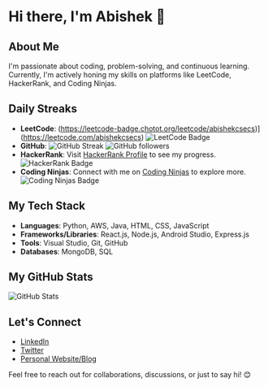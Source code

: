 # Hi there, I'm Abishek 👋

## About Me
I'm passionate about coding, problem-solving, and continuous learning. Currently, I'm actively honing my skills on platforms like LeetCode, HackerRank, and Coding Ninjas.

## Daily Streaks
- **LeetCode**: (https://leetcode-badge.chotot.org/leetcode/abishekcsecs)](https://leetcode.com/abishekcsecs)
  <img src="https://img.shields.io/badge/LeetCode-abishekcsecs-brightgreen" alt="LeetCode Badge">
- **GitHub**: ![GitHub Streak](https://github-readme-streak-stats.herokuapp.com/?user=Abishek-ak7)
  <img src="https://img.shields.io/github/followers/Abishek-ak7?style=social" alt="GitHub followers">
- **HackerRank**: Visit [HackerRank Profile](https://www.hackerrank.com/Abishek777) to see my progress.
  <img src="https://img.shields.io/badge/HackerRank-Abishek777-brightgreen" alt="HackerRank Badge">
- **Coding Ninjas**: Connect with me on [Coding Ninjas](https://www.codingninjas.com/studio/profile/Abishek77) to explore more.
  <img src="https://img.shields.io/badge/Coding%20Ninjas-abishek77-blue" alt="Coding Ninjas Badge">

## My Tech Stack
- **Languages**: Python, AWS, Java, HTML, CSS, JavaScript
- **Frameworks/Libraries**: React.js, Node.js, Android Studio, Express.js
- **Tools**: Visual Studio, Git, GitHub
- **Databases**: MongoDB, SQL

## My GitHub Stats
![GitHub Stats](https://github-readme-stats.vercel.app/api?username=Abishek-ak7&show_icons=true&theme=dark)

## Let's Connect
- [LinkedIn](https://www.linkedin.com/in/abishek-n7/)
- [Twitter](your-twitter-profile)
- [Personal Website/Blog](your-website)

Feel free to reach out for collaborations, discussions, or just to say hi! 😊
